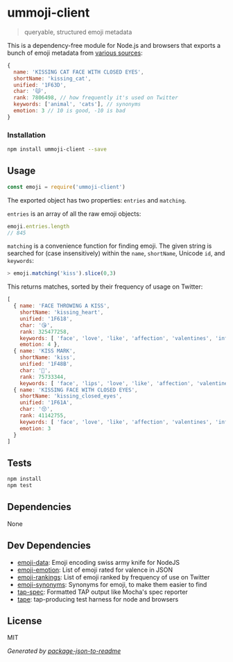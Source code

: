 # ummoji-client

> queryable, structured emoji metadata

This is a dependency-free module for Node.js and browsers that exports a bunch
of emoji metadata from [various sources]((#dev-dependencies)):

```js
{
  name: 'KISSING CAT FACE WITH CLOSED EYES',
  shortName: 'kissing_cat',
  unified: '1F63D',
  char: '😽',
  rank: 7806498, // how frequently it's used on Twitter
  keywords: ['animal', 'cats'], // synonyms
  emotion: 3 // 10 is good, -10 is bad
}
```

### Installation

```sh
npm install ummoji-client --save
```

## Usage

```js
const emoji = require('ummoji-client')
```

The exported object has two properties: `entries` and `matching`.

`entries` is an array of all the raw emoji objects:

```js
emoji.entries.length
// 845
```

`matching` is a convenience function for finding emoji. The given string is
searched for (case insensitively) within the `name`, `shortName`, Unicode `id`,
and `keywords`:

```js
> emoji.matching('kiss').slice(0,3)
```

This returns matches, sorted by their frequency of usage on Twitter:

```js
[
  { name: 'FACE THROWING A KISS',
    shortName: 'kissing_heart',
    unified: '1F618',
    char: '😘',
    rank: 325477258,
    keywords: [ 'face', 'love', 'like', 'affection', 'valentines', 'infatuation' ],
    emotion: 4 },
  { name: 'KISS MARK',
    shortName: 'kiss',
    unified: '1F48B',
    char: '💋',
    rank: 75733344,
    keywords: [ 'face', 'lips', 'love', 'like', 'affection', 'valentines' ] },
  { name: 'KISSING FACE WITH CLOSED EYES',
    shortName: 'kissing_closed_eyes',
    unified: '1F61A',
    char: '😚',
    rank: 41142755,
    keywords: [ 'face', 'love', 'like', 'affection', 'valentines', 'infatuation' ],
    emotion: 3
  }
]
```

## Tests

```sh
npm install
npm test
```

## Dependencies

None

## Dev Dependencies

- [emoji-data](https://github.com/mroth/emoji-data-js): Emoji encoding swiss army knife for NodeJS
- [emoji-emotion](https://github.com/wooorm/emoji-emotion): List of emoji rated for valence in JSON
- [emoji-rankings](https://github.com/zeke/emoji-rankings): List of emoji ranked by frequency of use on Twitter
- [emoji-synonyms](https://github.com/ummoji/emoji-synonyms): Synonyms for emoji, to make them easier to find
- [tap-spec](https://github.com/scottcorgan/tap-spec): Formatted TAP output like Mocha&#39;s spec reporter
- [tape](https://github.com/substack/tape): tap-producing test harness for node and browsers


## License

MIT

_Generated by [package-json-to-readme](https://github.com/zeke/package-json-to-readme)_
